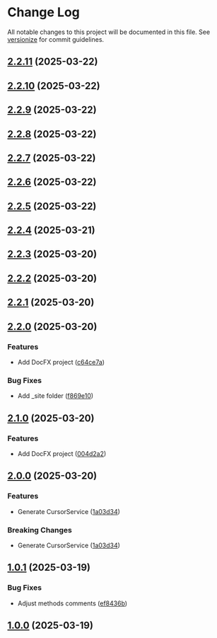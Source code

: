 # Change Log

All notable changes to this project will be documented in this file. See [versionize](https://github.com/versionize/versionize) for commit guidelines.

<a name="2.2.11"></a>
## [2.2.11](https://www.github.com/gargiolas/cursor-pagination/releases/tag/v2.2.11) (2025-03-22)

<a name="2.2.10"></a>
## [2.2.10](https://www.github.com/gargiolas/cursor-pagination/releases/tag/v2.2.10) (2025-03-22)

<a name="2.2.9"></a>
## [2.2.9](https://www.github.com/gargiolas/cursor-pagination/releases/tag/v2.2.9) (2025-03-22)

<a name="2.2.8"></a>
## [2.2.8](https://www.github.com/gargiolas/cursor-pagination/releases/tag/v2.2.8) (2025-03-22)

<a name="2.2.7"></a>
## [2.2.7](https://www.github.com/gargiolas/cursor-pagination/releases/tag/v2.2.7) (2025-03-22)

<a name="2.2.6"></a>
## [2.2.6](https://www.github.com/gargiolas/cursor-pagination/releases/tag/v2.2.6) (2025-03-22)

<a name="2.2.5"></a>
## [2.2.5](https://www.github.com/gargiolas/cursor-pagination/releases/tag/v2.2.5) (2025-03-22)

<a name="2.2.4"></a>
## [2.2.4](https://www.github.com/gargiolas/cursor-pagination/releases/tag/v2.2.4) (2025-03-21)

<a name="2.2.3"></a>
## [2.2.3](https://www.github.com/gargiolas/cursor-pagination/releases/tag/v2.2.3) (2025-03-20)

<a name="2.2.2"></a>
## [2.2.2](https://www.github.com/gargiolas/cursor-pagination/releases/tag/v2.2.2) (2025-03-20)

<a name="2.2.1"></a>
## [2.2.1](https://www.github.com/gargiolas/cursor-pagination/releases/tag/v2.2.1) (2025-03-20)

<a name="2.2.0"></a>
## [2.2.0](https://www.github.com/gargiolas/cursor-pagination/releases/tag/v2.2.0) (2025-03-20)

### Features

* Add DocFX project ([c64ce7a](https://www.github.com/gargiolas/cursor-pagination/commit/c64ce7af87afdf14047a5770f19b59a5fbe866d8))

### Bug Fixes

* Add _site folder ([f869e10](https://www.github.com/gargiolas/cursor-pagination/commit/f869e10323a919e97fcf5808d66a3b7d4cec20b4))

<a name="2.1.0"></a>
## [2.1.0](https://www.github.com/gargiolas/cursor-pagination/releases/tag/v2.1.0) (2025-03-20)

### Features

* Add DocFX project ([004d2a2](https://www.github.com/gargiolas/cursor-pagination/commit/004d2a2bb2e3517eaeb5fab3fe35a782ad86427d))

<a name="2.0.0"></a>
## [2.0.0](https://www.github.com/gargiolas/cursor-pagination/releases/tag/v2.0.0) (2025-03-20)

### Features

* Generate CursorService ([1a03d34](https://www.github.com/gargiolas/cursor-pagination/commit/1a03d34393159c7c14d76fa172895593aa1bf856))

### Breaking Changes

* Generate CursorService ([1a03d34](https://www.github.com/gargiolas/cursor-pagination/commit/1a03d34393159c7c14d76fa172895593aa1bf856))

<a name="1.0.1"></a>
## [1.0.1](https://www.github.com/gargiolas/cursor-pagination/releases/tag/v1.0.1) (2025-03-19)

### Bug Fixes

* Adjust methods comments ([ef8436b](https://www.github.com/gargiolas/cursor-pagination/commit/ef8436b74a5673883140e1ab26ddee343fdb99c0))

<a name="1.0.0"></a>
## [1.0.0](https://www.github.com/gargiolas/cursor-pagination/releases/tag/v1.0.0) (2025-03-19)



